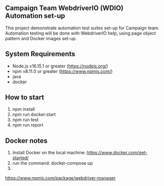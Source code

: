## Campaign Team WebdriverIO (WDIO) Automation set-up
This project demonstrate automation test suites set-up for Campaign team.
Automation testing will be done with WebdriverIO help, using page object pattern and Docker images set-up.
## System Requirements
- Node.js v16.15.1 or greater (https://nodejs.org/)
- npm v8.11.0 or greater (https://www.npmjs.com/)
- java 
- docker

## How to start
1. npm install
2. npm run docker:start
3. npm run test
4. npm run report

## Docker notes
1. Install Docker on the local machine: https://www.docker.com/get-started/
2. run the command: docker-compose up
3. 

https://www.npmjs.com/package/webdriver-manager
